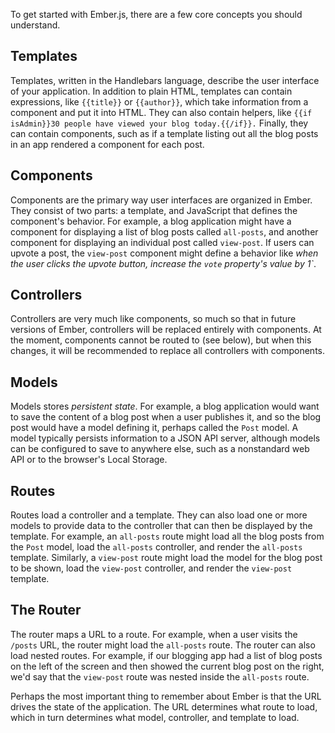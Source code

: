 To get started with Ember.js, there are a few core concepts you
should understand.

## Templates

Templates, written in the Handlebars language, describe the user interface of
your application. In addition to plain HTML, templates can contain expressions,
like `{{title}}` or `{{author}}`, which take information from a component and
put it into HTML. They can also contain helpers, like `{{if isAdmin}}30 people
have viewed your blog today.{{/if}}.` Finally, they can contain components, such
as if a template listing out all the blog posts in an app rendered a component
for each post.

## Components

Components are the primary way user interfaces are organized in Ember. They
consist of two parts: a template, and JavaScript that defines the component's
behavior. For example, a blog application might have a component for displaying
a list of blog posts called `all-posts`, and another component for displaying an
individual post called `view-post`. If users can upvote a post, the `view-post`
component might define a behavior like _when the user clicks the upvote button,
increase the `vote` property's value by 1`_.

## Controllers

Controllers are very much like components, so much so that in future versions of
Ember, controllers will be replaced entirely with components. At the moment,
components cannot be routed to (see below), but when this changes, it will be
recommended to replace all controllers with components.

## Models

Models stores _persistent state_. For example, a blog application would want to
save the content of a blog post when a user publishes it, and so the blog post
would have a model defining it, perhaps called the `Post` model. A model
typically persists information to a JSON API server, although models can be
configured to save to anywhere else, such as a nonstandard web API or to the
browser's Local Storage.

## Routes

Routes load a controller and a template. They can also load one or more models
to provide data to the controller that can then be displayed by the template.
For example, an `all-posts` route might load all the blog posts from the `Post`
model, load the `all-posts` controller, and render the `all-posts` template.
Similarly, a `view-post` route might load the model for the blog post to be
shown, load the `view-post` controller, and render the `view-post` template.

## The Router

The router maps a URL to a route. For example, when a user visits the `/posts`
URL, the router might load the `all-posts` route. The router can also load
nested routes. For example, if our blogging app had a list of blog posts on the
left of the screen and then showed the current blog post on the right, we'd say
that the `view-post` route was nested inside the `all-posts` route.

Perhaps the most important thing to remember about Ember is that the URL drives
the state of the application. The URL determines what route to load, which in
turn determines what model, controller, and template to load.
